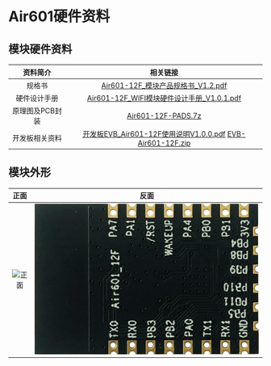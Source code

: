 # Air601硬件资料

## 模块硬件资料

|    资料简介     |                           相关链接                           |
| :-------------: | :----------------------------------------------------------: |
|     规格书      | [Air601-12F_模块产品规格书_V1.2.pdf](https://cdn.openluat-luatcommunity.openluat.com/attachment/20230726105503590_Air601-12F_模块产品规格书_V1.2.pdf) |
|  硬件设计手册   | [Air601-12F_WIFI模块硬件设计手册_V1.0.1.pdf](https://cdn.openluat-luatcommunity.openluat.com/attachment/20230619165631229_Air601-12F_WIFI模块硬件设计手册_V1.0.1.pdf) |
| 原理图及PCB封装 | [Air601-12F-PADS.7z](https://cdn.openluat-luatcommunity.openluat.com/attachment/20230519111345019_Air601-12F-PADS.7z) |
| 开发板相关资料  | [开发板EVB_Air601-12F使用说明V1.0.0.pdf](https://cdn.openluat-luatcommunity.openluat.com/attachment/20230626161923628_开发板EVB_Air601-12F使用说明V1.0.0.pdf) [EVB-Air601-12F.zip](https://cdn.openluat-luatcommunity.openluat.com/attachment/20230524173150039_EVB-Air601-12F.zip) |

## 模块外形

|                 正面                  |                  反面                  |
| :-----------------------------------: | :------------------------------------: |
| ![正面](img/20230522113542643_正.png) | ![反面](img/20230522122452266_反2.png) |

